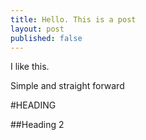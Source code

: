 ```yaml
---
title: Hello. This is a post
layout: post
published: false
---
```

I like this. 

Simple and straight forward

#HEADING

##Heading 2

